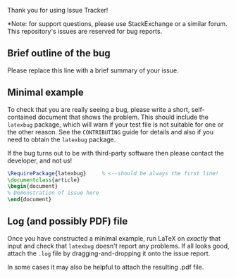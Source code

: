 Thank you for using Issue Tracker!

*Note: for support questions, please use StackExchange or a similar forum. This repository's issues are reserved for bug reports.

## Brief outline of the bug

Please replace this line with a brief summary of your issue.

## Minimal example

To check that you are really seeing a bug, please write a short, self-contained document that shows the problem. This should include the `latexbug` package, which will warn if your test file is not suitable for one or the other reason. See the `CONTRIBUTING` guide for details and also if you need to obtain the `latexbug` package.

If the bug turns out to be with third-party software then please contact the developer, and not us!

```latex
\RequirePackage{latexbug}     % <--should be always the first line!
\documentclass{article}
\begin{document}
% Demonstration of issue here
\end{document}
```
## Log (and possibly PDF) file

Once you have constructed a minimal example, run LaTeX on *exactly* that input and check that `latexbug` doesn't report any problems. If all looks good, attach the `.log` file by dragging-and-dropping it onto the issue report.

In some cases it may also be helpful to attach the resulting .pdf file.